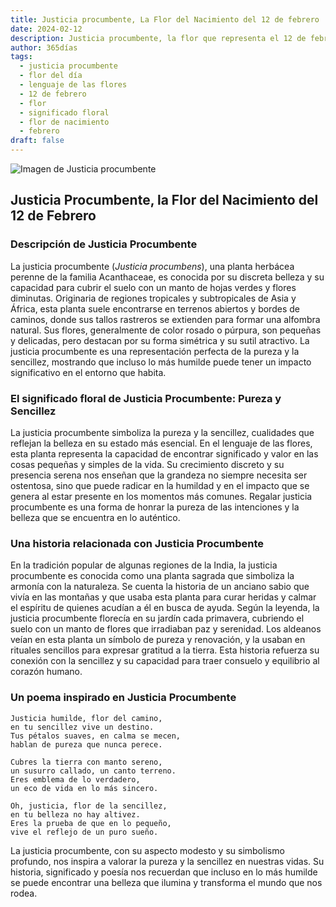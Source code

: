 ```yaml
---
title: Justicia procumbente, La Flor del Nacimiento del 12 de febrero
date: 2024-02-12
description: Justicia procumbente, la flor que representa el 12 de febrero, simboliza Pureza y sencillez. Descubre su fascinante historia, significado en el lenguaje de las flores y una poesía que celebra su belleza.
author: 365días
tags:
  - justicia procumbente
  - flor del día
  - lenguaje de las flores
  - 12 de febrero
  - flor
  - significado floral
  - flor de nacimiento
  - febrero
draft: false
---
```



![Imagen de Justicia procumbente](https://cdn.pixabay.com/photo/2013/03/07/15/36/asperugo-procumbens-91224_1280.jpg#center)


## Justicia Procumbente, la Flor del Nacimiento del 12 de Febrero

### Descripción de Justicia Procumbente

La justicia procumbente (_Justicia procumbens_), una planta herbácea perenne de la familia Acanthaceae, es conocida por su discreta belleza y su capacidad para cubrir el suelo con un manto de hojas verdes y flores diminutas. Originaria de regiones tropicales y subtropicales de Asia y África, esta planta suele encontrarse en terrenos abiertos y bordes de caminos, donde sus tallos rastreros se extienden para formar una alfombra natural. Sus flores, generalmente de color rosado o púrpura, son pequeñas y delicadas, pero destacan por su forma simétrica y su sutil atractivo. La justicia procumbente es una representación perfecta de la pureza y la sencillez, mostrando que incluso lo más humilde puede tener un impacto significativo en el entorno que habita.

### El significado floral de Justicia Procumbente: Pureza y Sencillez

La justicia procumbente simboliza la pureza y la sencillez, cualidades que reflejan la belleza en su estado más esencial. En el lenguaje de las flores, esta planta representa la capacidad de encontrar significado y valor en las cosas pequeñas y simples de la vida. Su crecimiento discreto y su presencia serena nos enseñan que la grandeza no siempre necesita ser ostentosa, sino que puede radicar en la humildad y en el impacto que se genera al estar presente en los momentos más comunes. Regalar justicia procumbente es una forma de honrar la pureza de las intenciones y la belleza que se encuentra en lo auténtico.

### Una historia relacionada con Justicia Procumbente

En la tradición popular de algunas regiones de la India, la justicia procumbente es conocida como una planta sagrada que simboliza la armonía con la naturaleza. Se cuenta la historia de un anciano sabio que vivía en las montañas y que usaba esta planta para curar heridas y calmar el espíritu de quienes acudían a él en busca de ayuda. Según la leyenda, la justicia procumbente florecía en su jardín cada primavera, cubriendo el suelo con un manto de flores que irradiaban paz y serenidad. Los aldeanos veían en esta planta un símbolo de pureza y renovación, y la usaban en rituales sencillos para expresar gratitud a la tierra. Esta historia refuerza su conexión con la sencillez y su capacidad para traer consuelo y equilibrio al corazón humano.

### Un poema inspirado en Justicia Procumbente

```
Justicia humilde, flor del camino,  
en tu sencillez vive un destino.  
Tus pétalos suaves, en calma se mecen,  
hablan de pureza que nunca perece.  

Cubres la tierra con manto sereno,  
un susurro callado, un canto terreno.  
Eres emblema de lo verdadero,  
un eco de vida en lo más sincero.  

Oh, justicia, flor de la sencillez,  
en tu belleza no hay altivez.  
Eres la prueba de que en lo pequeño,  
vive el reflejo de un puro sueño.  
```

La justicia procumbente, con su aspecto modesto y su simbolismo profundo, nos inspira a valorar la pureza y la sencillez en nuestras vidas. Su historia, significado y poesía nos recuerdan que incluso en lo más humilde se puede encontrar una belleza que ilumina y transforma el mundo que nos rodea.